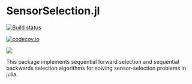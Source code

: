 # SensorSelection.jl

[![Build status](https://github.com/migrosser/SensorSelection.jl/workflows/CI/badge.svg)](https://github.com/migrosser/SensorSelection.jl/actions)

[![codecov.io](http://codecov.io/github/migrosser/SensorSelection.jl/coverage.svg?branch=master)](http://codecov.io/github/migrosser/SensorSelection.jl?branch=master)

[![](https://img.shields.io/badge/docs-latest-blue.svg)](https://migrosser.github.io/SensorSelection.jl/latest)

This package implements sequential forward selection and sequential backwards selection algorithms for solving sensor-selection problems in julia.
